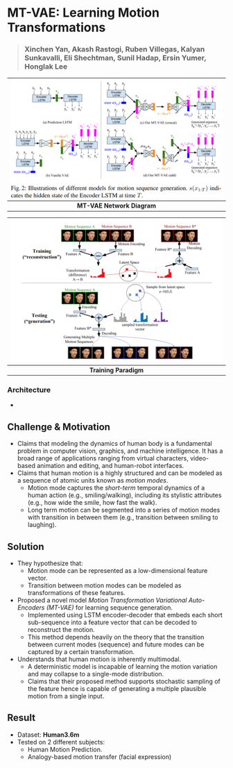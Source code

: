 # MT-VAE: Learning Motion Transformations
> ### Xinchen Yan, Akash Rastogi, Ruben Villegas, Kalyan Sunkavalli, Eli Shechtman, Sunil Hadap, Ersin Yumer, Honglak Lee

| ![Network](/assets/mt_vae_models.png) | 
| :--: |
| __MT-VAE Network Diagram__ |

| ![Paradigm](/assets/mt_vae_paradigm.png) |
| :--: |
| __Training Paradigm__ |



### Architecture

- 



## Challenge & Motivation
 
- Claims that modeling the dynamics of human body is a fundamental problem in computer vision, graphics, and machine intelligence. It has a broad range of applications ranging from virtual characters, video-based animation and editing, and human-robot interfaces. 
- Claims that human motion is a highly structured and can be modeled as a sequence of atomic units known as _motion modes_. 
    - Motion mode captures the _short-term_ temporal dynamics of a human action (e.g., smiling/walking), including its stylistic attributes (e.g., how wide the smile, how fast the walk).
    - Long term motion can be segmented into a series of motion modes with transition in between them (e.g., transition between smiling to laughing). 



## Solution

- They hypothesize that:
    - Motion mode can be represented as a low-dimensional feature vector. 
    - Transition between motion modes can be modeled as transformations of these features. 
- Proposed a novel model _Motion Transformation Variational Auto-Encoders (MT-VAE)_ for learning sequence generation.
    - Implemented using LSTM encoder-decoder that embeds each short sub-sequence into a feature vector that can be decoded to reconstruct the motion. 
    - This method depends heavily on the theory that the transition between current modes (sequence) and future modes can be captured by a certain transformation.
- Understands that human motion is inherently multimodal.
    - A deterministic model is incapable of learning the motion variation and may collapse to a single-mode distribution.
    - Claims that their proposed method supports stochastic sampling of the feature hence is capable of generating a multiple plausible motion from a single input.



## Result

- Dataset: __Human3.6m__
- Tested on 2 different subjects:
    - Human Motion Prediction.
    - Analogy-based motion transfer (facial expression)

        